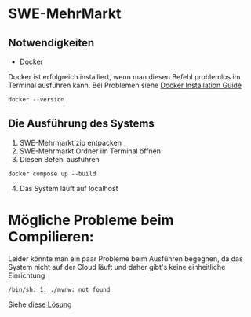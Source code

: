 # SWE-MehrMarkt


## Notwendigkeiten 

* <a href="https://www.docker.com/products/docker-desktop/">Docker</a> 


Docker ist erfolgreich installiert, wenn man diesen Befehl problemlos im Terminal ausführen kann. Bei Problemen siehe <a href="https://docs.docker.com/get-docker/">Docker Installation Guide</a>

```
docker --version
``` 


## Die Ausführung des Systems

1. SWE-Mehrmarkt.zip entpacken
2. SWE-Mehrmarkt Ordner im Terminal öffnen
3. Diesen Befehl ausführen
```
docker compose up --build

```
4. Das System läuft auf localhost

# Mögliche Probleme beim Compilieren:
Leider könnte man ein paar Probleme beim Ausführen begegnen, da das System nicht auf der Cloud läuft und daher gibt's keine einheitliche Einrichtung 

```
/bin/sh: 1: ./mvnw: not found

```
Siehe <a href="https://stackoverflow.com/questions/61226664/build-docker-error-bin-sh-1-mvnw-not-found">diese Lösung</a> 


